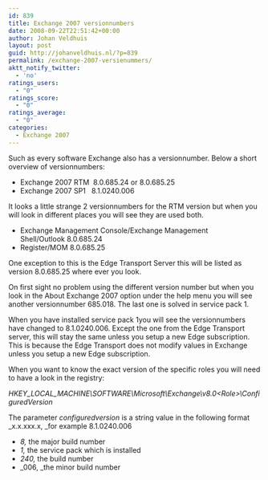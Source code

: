 ```yaml
---
id: 839
title: Exchange 2007 versionnumbers
date: 2008-09-22T22:51:42+00:00
author: Johan Veldhuis
layout: post
guid: http://johanveldhuis.nl/?p=839
permalink: /exchange-2007-versienummers/
aktt_notify_twitter:
  - 'no'
ratings_users:
  - "0"
ratings_score:
  - "0"
ratings_average:
  - "0"
categories:
  - Exchange 2007
---
```

Such as every software Exchange also has a versionnumber. Below a short overview of versionnumbers:

  * Exchange 2007 RTM  8.0.685.24 or 8.0.685.25
  * Exchange 2007 SP1   8.1.0240.006

It looks a little strange 2 versionnumbers for the RTM version but when you will look in different places you will see they are used both.

  * Exchange Management Console/Exchange Management Shell/Outlook 8.0.685.24
  * Register/MOM 8.0.685.25

One exception to this is the Edge Transport Server this will be listed as version 8.0.685.25 where ever you look.

On first sight no problem using the different version number but when you look in the About Exchange 2007 option under the help menu you will see another versionnumber 685.018. The last one is solved in service pack 1.

When you have installed service pack 1you will see the versionnumbers have changed to 8.1.0240.006. Except the one from the Edge Transport server, this will stay the same unless you setup a new Edge subscription. This is because the Edge Transport does not modify values in Exchange unless you setup a new Edge subscription.

When you want to know the exact version of the specific roles you will need to have a look in the registry:

_HKEY\_LOCAL\_MACHINE\SOFTWARE\Microsoft\Exchange\v8.0\<Role>\ConfiguredVersion_ 

The parameter _configuredversion_ is a string value in the following format _x.x.xxx.x, _for example 8.1.0240.006

  * _8,_ the major build number
  * _1,_ the service pack which is installed
  * _240,_ the build number
  * _006, _the minor build number